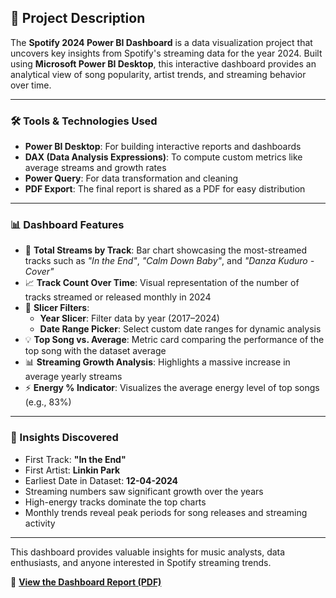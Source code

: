 ## 📘 Project Description

The **Spotify 2024 Power BI Dashboard** is a data visualization project that uncovers key insights from Spotify's streaming data for the year 2024. Built using **Microsoft Power BI Desktop**, this interactive dashboard provides an analytical view of song popularity, artist trends, and streaming behavior over time.

---

### 🛠 Tools & Technologies Used

- **Power BI Desktop**: For building interactive reports and dashboards
- **DAX (Data Analysis Expressions)**: To compute custom metrics like average streams and growth rates
- **Power Query**: For data transformation and cleaning
- **PDF Export**: The final report is shared as a PDF for easy distribution

---

### 📊 Dashboard Features

- 🎵 **Total Streams by Track**: Bar chart showcasing the most-streamed tracks such as *"In the End"*, *"Calm Down Baby"*, and *"Danza Kuduro - Cover"*
- 📈 **Track Count Over Time**: Visual representation of the number of tracks streamed or released monthly in 2024
- 🧭 **Slicer Filters**:
  - **Year Slicer**: Filter data by year (2017–2024)
  - **Date Range Picker**: Select custom date ranges for dynamic analysis
- 💡 **Top Song vs. Average**: Metric card comparing the performance of the top song with the dataset average
- 📊 **Streaming Growth Analysis**: Highlights a massive increase in average yearly streams
- ⚡ **Energy % Indicator**: Visualizes the average energy level of top songs (e.g., 83%)

---

### 🎯 Insights Discovered

- First Track: **"In the End"**
- First Artist: **Linkin Park**
- Earliest Date in Dataset: **12-04-2024**
- Streaming numbers saw significant growth over the years
- High-energy tracks dominate the top charts
- Monthly trends reveal peak periods for song releases and streaming activity

---

This dashboard provides valuable insights for music analysts, data enthusiasts, and anyone interested in Spotify streaming trends.

📄 **[View the Dashboard Report (PDF)]([link-to-your-pdf](https://github.com/mahimayadav97/Spotify-Dashboard/blob/main/Spotify%202024%20Dashboard.pdf))**
